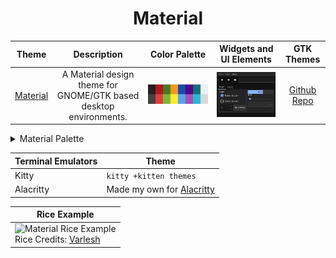 <h1 align="center">Material</h1>

| Theme | Description | Color Palette | Widgets and UI Elements | GTK Themes |
| :---: | :---: | :---: | :---: | :---: |
| [Material](https://github.com/material-theme/vsc-material-theme) | A Material design theme for GNOME/GTK based desktop environments. | ![Material Palette](./material_palette.png) | ![Material Widgets and UI Elements](./material_widgets.png) | [Github Repo](https://github.com/nana-4/materia-theme) |



<details>
<summary>Material Palette</summary>

| Code | Colour             | Hex       | Code | Colour             | Hex       |
|----------------------|--------------------|-----------|----------------------|--------------------|-----------|
| 1                    | Background         | `#212121` | 9                    | Background-bright  | `#424242` |
| 2                    | Red                | `#B7141E` | 10                   | Red-Bright         | `#E83A3F` |
| 3                    | Green              | `#457B23` | 11                   | Green-Bright       | `#7ABA39` |
| 4                    | Yellow             | `#F5971D` | 12                   | Yellow-Bright      | `#FEE92E` |
| 5                    | Blue               | `#134EB2` | 13                   | Blue-Bright        | `#53A4F3` |
| 6                    | Purple             | `#550087` | 14                   | Purple-Bright      | `#A94DBB` |
| 7                    | Cyan               | `#0E707C` | 15                   | Cyan-Bright        | `#26BAD1` |
| 8                    | Foreground         | `#EEEEEE` | 16                   | Foreground-Bright  | `#D8D8D8` |


</details> 

| Terminal Emulators | Theme                                                            |
|--------------------|------------------------------------------------------------------|
| Kitty              | `kitty +kitten themes`                                           |
| Alacritty          | Made my own for [Alacritty](./alacritty/alacritty.yml)           |

| Rice Example |
| --- |
|![Material Rice Example](https://images.pling.com/img/00/00/43/80/78/1229140/99c41b3a358c1d87fd833d6b327c9aaf998ac9f807dfbe161d3f6aed8d5c7889ee99.png)<br>Rice Credits: [Varlesh](https://github.com/PapirusDevelopmentTeam/materia-kde) |

